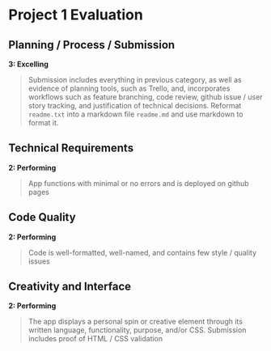 # Project 1 Evaluation

## Planning / Process / Submission
**3: Excelling**
>Submission includes everything in previous category, as well as evidence of planning tools, such as Trello, and, incorporates workflows such as feature branching, code review, github issue / user story tracking, and justification of technical decisions.
>Reformat `readme.txt` into a markdown file `readme.md` and use markdown to format it.

## Technical Requirements
**2: Performing**
>App functions with minimal or no errors and is deployed on github pages

## Code Quality
**2: Performing**
>Code is well-formatted, well-named, and contains few style / quality issues

## Creativity and Interface
**2: Performing**
>The app displays a personal spin or creative element through its written language, functionality, purpose, and/or CSS. Submission includes proof of HTML / CSS validation
